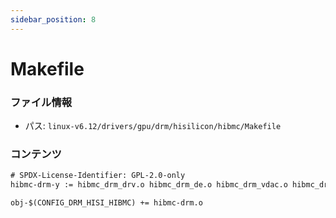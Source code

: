 ```yaml
---
sidebar_position: 8
---
```

# Makefile

### ファイル情報

- パス: `linux-v6.12/drivers/gpu/drm/hisilicon/hibmc/Makefile`

### コンテンツ

```txt
# SPDX-License-Identifier: GPL-2.0-only
hibmc-drm-y := hibmc_drm_drv.o hibmc_drm_de.o hibmc_drm_vdac.o hibmc_drm_i2c.o

obj-$(CONFIG_DRM_HISI_HIBMC) += hibmc-drm.o

```
